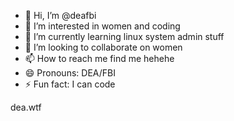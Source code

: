 - 👋 Hi, I’m @deafbi
- 👀 I’m interested in women and coding
- 🌱 I’m currently learning linux system admin stuff
- 💞️ I’m looking to collaborate on women
- 📫 How to reach me find me hehehe
- 😄 Pronouns: DEA/FBI
- ⚡ Fun fact: I can code

dea.wtf
